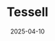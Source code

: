 ---  
layout: startup_page  
title: "Tessell"  
id: "tessell.com"  
permalink: "/tesselltessell.com04102025/"  
website: "https://tessell.com/"  
funding_round: "Series B"  
funding_amount: "$60M"  
investors: "WestBridge Capital, Lightspeed Venture Partners, B37.vc, Rocketship.vc"  
about: "Tessell provides a multi-cloud database platform that simplifies how companies manage databases in the cloud, supporting both operational and analytical workloads. The platform uses AI and Conversational Data Management (CoDaM) to improve ease of use and interaction with data, addressing challenges of siloed data and rigid database solutions."  
markets: "Cloud Computing, AI, Data Management, SaaS, Software, Database"  
hq: "San Ramon, California, United States"  
founded_year: "2021"  
linkedin: "https://www.linkedin.com/company/tessell-inc"  
twitter: "https://twitter.com/tessell_ai"  
instagram: ""  
facebook: ""  
crunchbase: "https://www.crunchbase.com/organization/tessell"  
pitchbook: "https://pitchbook.com/profiles/company/512305-03"  

date_display: "10-Apr-2025"  
date: "2025-04-10"

# SEO Optimization  
meta_title: "Tessell - Series B Funding ($60M)"  
meta_description: "Tessell, Tessell provides a multi-cloud database platform that simplifies how companies manage databases in the cloud, supporting both operational and analytic..."  
meta_keywords: "Tessell, Cloud Computing, AI, Data Management, SaaS, Software, Database, Series B funding"  
canonical_url: "https://startup.projectstartups.com/tesselltessell.com04102025/"  
---